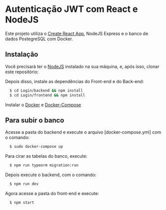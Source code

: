 # Autenticação JWT com React e NodeJS

Este projeto utiliza o [Create React App](https://github.com/facebook/create-react-app), NodeJS Express e o banco de dados PostegreSQL com Docker.

## Instalação
Você precisará ter o [NodeJS](https://nodejs.org) instalado na sua máquina, e, após isso, clonar este repositório:


Depois disso, instale as dependências do Front-end e do Back-end:
```sh
  $ cd Login/backend && npm install
  $ cd Login/frontend && npm install
```
Instalar o [Docker](https://docs.docker.com/engine/install/) e [Docker-Compose](https://docs.docker.com/engine/install/)

## Para subir o banco

Acesse a pasta do backend e execute o arquivo [docker-compose.yml] com o comando:
```sh
  $ sudo docker-compose up
```

Para cirar as tabelas do banco, execute:
```sh
  $ npm run typeorm migration:run
```

Depois execute o backend, com o comando:
```sh
  $ npm run dev
```

Agora acesse a pasta do front-end e execute:
```sh
  $ npm start
```
